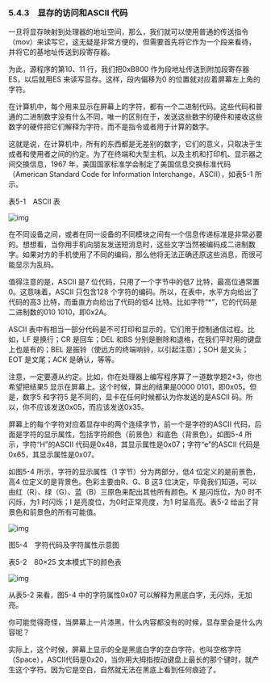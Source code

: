 ### 5.4.3　显存的访问和ASCII 代码

一旦将显存映射到处理器的地址空间，那么，我们就可以使用普通的传送指令（mov）来读写它，这无疑是非常方便的，但需要首先将它作为一个段来看待，并将它的基地址传送到段寄存器。

为此，源程序的第10、11 行，我们把0xB800 作为段地址传送到附加段寄存器ES，以后就用ES 来读写显存。这样，段内偏移为0 的位置就对应着屏幕左上角的字符。

在计算机中，每个用来显示在屏幕上的字符，都有一个二进制代码。这些代码和普通的二进制数字没有什么不同，唯一的区别在于，发送这些数字的硬件和接收这些数字的硬件把它们解释为字符，而不是指令或者用于计算的数字。

这就是说，在计算机中，所有的东西都是无差别的数字，它们的意义，只取决于生成者和使用者之间的约定。为了在终端和大型主机，以及主机和打印机、显示器之间交换信息，1967 年，美国国家标准学会制定了美国信息交换标准代码（American Standard Code for Information Interchange，ASCII），如表5-1 所示。

表5-1　ASCII 表

![img](../0-Assets/Epubook/x86汇编语言从实模式到保护模式_李忠_等_Z_Library/images/00067.jpeg)

在不同设备之间，或者在同一设备的不同模块之间有一个信息传递标准是非常必要的。想想看，当你用手机向朋友发送短消息时，这些文字当然被编码成二进制数字。如果对方的手机使用了不同的编码，那么他将无法正确还原这些消息，而很可能显示为乱码。

值得注意的是，ASCII 是7 位代码，只用了一个字节中的低7 比特，最高位通常置0。这意味着，ASCII 只包含128 个字符的编码。所以，在表中，水平方向给出了代码的高3 比特，而垂直方向给出了代码的低4 比特。比如字符“*”，它的代码是二进制数的010 1010，即0x2A。

ASCII 表中有相当一部分代码是不可打印和显示的，它们用于控制通信过程。比如，LF 是换行；CR 是回车；DEL 和BS 分别是删除和退格，在我们平时用的键盘上也是有的；BEL 是振铃（使远方的终端响铃，以引起注意）；SOH 是文头；EOT 是文尾；ACK 是确认，等等。

注意，一定要遵从约定。比如，你在处理器上编写程序算了一道数学题2+3，你也希望把结果5 显示在屏幕上。这个时候，算出的结果是0000 0101，即0x05。但是，数字5 和字符5 是不同的，显卡在任何时候都认为你发送的是ASCII 码。所以，你不应该发送0x05，而应该发送0x35。

屏幕上的每个字符对应着显存中的两个连续字节，前一个是字符的ASCII 代码，后面是字符的显示属性，包括字符颜色（前景色）和底色（背景色）。如图5-4 所示，字符“H”的ASCII 代码是0x48，其显示属性是0x07；字符“e”的ASCII 代码是0x65，其显示属性是0x07。

如图5-4 所示，字符的显示属性（1 字节）分为两部分，低4 位定义的是前景色，高4 位定义的是背景色。色彩主要由R、G、B 这3 位决定，毕竟我们知道，可以由红（R）、绿（G）、蓝（B）三原色来配出其他所有颜色。K 是闪烁位，为0 时不闪烁，为1 时闪烁；I 是亮度位，为0时正常亮度，为1 时呈高亮。表5-2 给出了背景色和前景色的所有可能值。

![img](../0-Assets/Epubook/x86汇编语言从实模式到保护模式_李忠_等_Z_Library/images/00068.jpeg)

图5-4　字符代码及字符属性示意图

表5-2　80×25 文本模式下的颜色表

![img](../0-Assets/Epubook/x86汇编语言从实模式到保护模式_李忠_等_Z_Library/images/00069.jpeg)

从表5-2 来看，图5-4 中的字符属性0x07 可以解释为黑底白字，无闪烁，无加亮。

你可能觉得奇怪，当屏幕上一片漆黑，什么内容都没有的时候，显存里会是什么内容呢？

实际上，这个时候，屏幕上显示的全是黑底白字的空白字符，也叫空格字符（Space），ASCII代码是0x20，当你用大拇指按动键盘上最长的那个键时，就产生这个字符。因为它是空白，自然就无法在黑底上看到任何痕迹了。